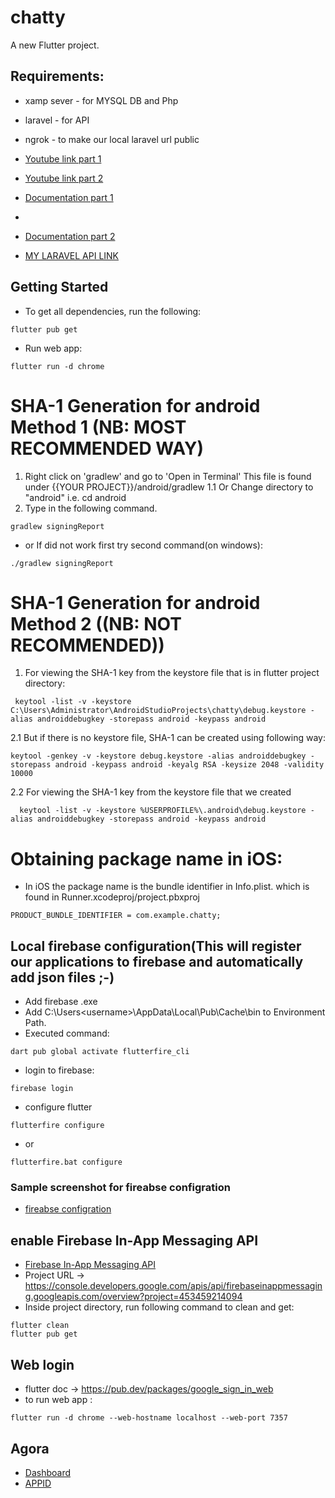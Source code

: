 # chatty

A new Flutter project.

## Requirements:
- xamp sever - for MYSQL DB  and Php
- laravel - for API
- ngrok - to make our local laravel url public

- [Youtube link part 1](https://www.youtube.com/watch?v=4lmfvNgLlmE&t=360s&ab_channel=dbestech)
- [Youtube link part 2](https://www.youtube.com/watch?v=RFAfKO51jo8&ab_channel=dbestech)
- [Documentation part 1](https://www.dbestech.com/tutorials/flutter-firebase-chatting-app)
- 
- [Documentation part 2](https://www.dbestech.com/tutorials/flutter-video-chat-app)
- [MY LARAVEL API LINK ](https://github.com/martin-ngigi/chatty_api) 


## Getting Started
- To get all dependencies, run the following:
```
flutter pub get
```
- Run web app:
```
flutter run -d chrome
```

# SHA-1 Generation for android Method 1 (NB: MOST RECOMMENDED WAY)
1. Right click on 'gradlew' and go to 'Open in Terminal' This file is found under {{YOUR PROJECT}}/android/gradlew
1.1 Or Change directory to "android" i.e. cd android
2. Type in the following command.
```
gradlew signingReport
```
- or If did not work first try second command(on windows):
```
./gradlew signingReport
```

# SHA-1 Generation for android Method 2 ((NB: NOT RECOMMENDED))
1. For viewing the SHA-1 key from the keystore file that is in flutter project directory:
```
 keytool -list -v -keystore C:\Users\Administrator\AndroidStudioProjects\chatty\debug.keystore -alias androiddebugkey -storepass android -keypass android
```
2.1 But if there is no keystore file, SHA-1 can be created using following way:
```
keytool -genkey -v -keystore debug.keystore -alias androiddebugkey -storepass android -keypass android -keyalg RSA -keysize 2048 -validity 10000
```
2.2 For viewing the SHA-1 key from the keystore file that we created
```
  keytool -list -v -keystore %USERPROFILE%\.android\debug.keystore -alias androiddebugkey -storepass android -keypass android
```

# Obtaining package name in iOS:
- In iOS the package name is the bundle identifier in Info.plist. which is found in Runner.xcodeproj/project.pbxproj
```
PRODUCT_BUNDLE_IDENTIFIER = com.example.chatty;
```

## Local firebase configuration(This will register our applications to firebase and automatically add json files ;-)
- Add firebase .exe
- Add C:\Users\<username>\AppData\Local\Pub\Cache\bin to Environment Path.
- Executed command:
```
dart pub global activate flutterfire_cli
```
- login to firebase:
```
firebase login
```
- configure flutter 
```
flutterfire configure
```
- or
```
flutterfire.bat configure
```
### Sample screenshot for fireabse configration
- [fireabse configration](/assets/images/flutter_configure.png)

## enable Firebase In-App Messaging API
- [Firebase In-App Messaging API](https://console.cloud.google.com/marketplace/product/google/firebaseinappmessaging.googleapis.com)
- Project URL -> https://console.developers.google.com/apis/api/firebaseinappmessaging.googleapis.com/overview?project=453459214094
- Inside project directory, run following command to clean and get:
```
flutter clean
flutter pub get
```

## Web login
- flutter doc -> https://pub.dev/packages/google_sign_in_web
- to run web app :
```
flutter run -d chrome --web-hostname localhost --web-port 7357
```

## Agora
- [Dashboard](https://dashboard.agora.io/)
- [APPID](https://console.agora.io/projects)
